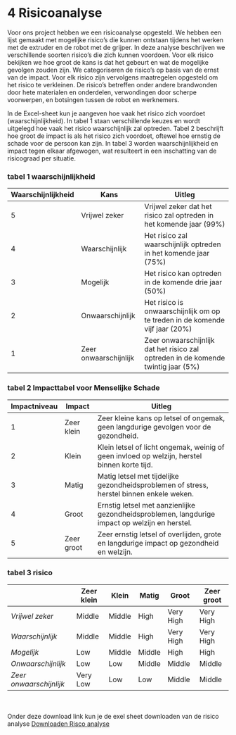 # 4 Risicoanalyse

Voor ons project hebben we een risicoanalyse opgesteld. We hebben een lijst gemaakt met mogelijke risico’s die kunnen ontstaan tijdens het werken met de extruder en de robot met de grijper.
In deze analyse beschrijven we verschillende soorten risico’s die zich kunnen voordoen. Voor elk risico bekijken we hoe groot de kans is dat het gebeurt en wat de mogelijke gevolgen zouden zijn. We categoriseren de risico’s op basis van de ernst van de impact. Voor elk risico zijn vervolgens maatregelen opgesteld om het risico te verkleinen.
De risico’s betreffen onder andere brandwonden door hete materialen en onderdelen, verwondingen door scherpe voorwerpen, en botsingen tussen de robot en werknemers.

In de Excel-sheet kun je aangeven hoe vaak het risico zich voordoet (waarschijnlijkheid). In tabel 1 staan verschillende keuzes en wordt uitgelegd hoe vaak het risico waarschijnlijk zal optreden. Tabel 2 beschrijft hoe groot de impact is als het risico zich voordoet, oftewel hoe ernstig de schade voor de persoon kan zijn. In tabel 3 worden waarschijnlijkheid en impact tegen elkaar afgewogen, wat resulteert in een inschatting van de risicograad per situatie. 

### tabel 1 waarschijnlijkheid
| Waarschijnlijkheid | Kans                 | Uitleg                                                                                           |
|--------------------|----------------------|--------------------------------------------------------------------------------------------------|
| 5                  | Vrijwel zeker        | Vrijwel zeker dat het risico zal optreden in het komende jaar (99%)                              |
| 4                  | Waarschijnlijk       | Het risico zal waarschijnlijk optreden in het komende jaar (75%)                                 |
| 3                  | Mogelijk             | Het risico kan optreden in de komende drie jaar (50%)                                            |
| 2                  | Onwaarschijnlijk     | Het risico is onwaarschijnlijk om op te treden in de komende vijf jaar (20%)                     |
| 1                  | Zeer onwaarschijnlijk | Zeer onwaarschijnlijk dat het risico zal optreden in de komende twintig jaar (5%)               |

### tabel 2 Impacttabel voor Menselijke Schade

| Impactniveau | Impact       | Uitleg                                                                                         |
|--------------|--------------|------------------------------------------------------------------------------------------------|
| 1            | Zeer klein   | Zeer kleine kans op letsel of ongemak, geen langdurige gevolgen voor de gezondheid.           |
| 2            | Klein        | Klein letsel of licht ongemak, weinig of geen invloed op welzijn, herstel binnen korte tijd.   |
| 3            | Matig        | Matig letsel met tijdelijke gezondheidsproblemen of stress, herstel binnen enkele weken.       |
| 4            | Groot        | Ernstig letsel met aanzienlijke gezondheidsproblemen, langdurige impact op welzijn en herstel. |
| 5            | Zeer groot   | Zeer ernstig letsel of overlijden, grote en langdurige impact op gezondheid en welzijn.        |





### tabel 3 risico 

|   | Zeer klein  | Klein  | Matig  | Groot  | Zeer groot  |
|-----------------------------|-------------------------|---------------|-------------------|---------------|-------------------------|
| *Vrijwel zeker*               |  Middle          |  Middle |  High     |  Very High |  Very High |
| *Waarschijnlijk*              |  Middle          |  Middle |  High     |  Very High |  Very High |
| *Mogelijk*                    |  Low             |  Middle |  Middle   |  High     |  High       |
| *Onwaarschijnlijk*            |  Low             |  Low    |  Middle   |  Middle   |  Middle     |
| *Zeer onwaarschijnlijk*       |  Very Low        |  Low    |  Low      |  Middle   |  Middle     |


\
\
Onder deze download link kun je de exel sheet downloaden van de risico analyse
[Downloaden Risco analyse](./data/Risk_analysis_LFT_v2.xlsx)
 


